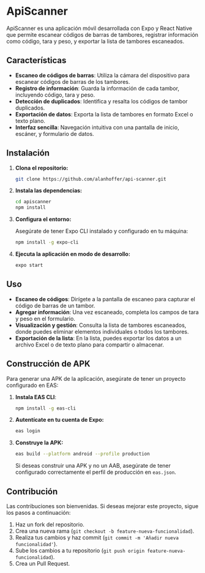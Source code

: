 
# ApiScanner

ApiScanner es una aplicación móvil desarrollada con Expo y React Native que permite escanear códigos de barras de tambores, registrar información como código, tara y peso, y exportar la lista de tambores escaneados.

## Características

- **Escaneo de códigos de barras**: Utiliza la cámara del dispositivo para escanear códigos de barras de los tambores.
- **Registro de información**: Guarda la información de cada tambor, incluyendo código, tara y peso.
- **Detección de duplicados**: Identifica y resalta los códigos de tambor duplicados.
- **Exportación de datos**: Exporta la lista de tambores en formato Excel o texto plano.
- **Interfaz sencilla**: Navegación intuitiva con una pantalla de inicio, escáner, y formulario de datos.

## Instalación

1. **Clona el repositorio:**

   ```bash
   git clone https://github.com/alanhoffer/api-scanner.git
   ```

2. **Instala las dependencias:**

   ```bash
   cd apiscanner
   npm install
   ```

3. **Configura el entorno:**

   Asegúrate de tener Expo CLI instalado y configurado en tu máquina:

   ```bash
   npm install -g expo-cli
   ```

4. **Ejecuta la aplicación en modo de desarrollo:**

   ```bash
   expo start
   ```

## Uso

- **Escaneo de códigos**: Dirígete a la pantalla de escaneo para capturar el código de barras de un tambor.
- **Agregar información**: Una vez escaneado, completa los campos de tara y peso en el formulario.
- **Visualización y gestión**: Consulta la lista de tambores escaneados, donde puedes eliminar elementos individuales o todos los tambores.
- **Exportación de la lista**: En la lista, puedes exportar los datos a un archivo Excel o de texto plano para compartir o almacenar.

## Construcción de APK

Para generar una APK de la aplicación, asegúrate de tener un proyecto configurado en EAS:

1. **Instala EAS CLI**:

   ```bash
   npm install -g eas-cli
   ```

2. **Autentícate en tu cuenta de Expo:**

   ```bash
   eas login
   ```

3. **Construye la APK:**

   ```bash
   eas build --platform android --profile production
   ```

   Si deseas construir una APK y no un AAB, asegúrate de tener configurado correctamente el perfil de producción en `eas.json`.

## Contribución

Las contribuciones son bienvenidas. Si deseas mejorar este proyecto, sigue los pasos a continuación:

1. Haz un fork del repositorio.
2. Crea una nueva rama (`git checkout -b feature-nueva-funcionalidad`).
3. Realiza tus cambios y haz commit (`git commit -m 'Añadir nueva funcionalidad'`).
4. Sube los cambios a tu repositorio (`git push origin feature-nueva-funcionalidad`).
5. Crea un Pull Request.


